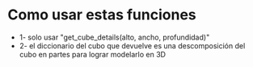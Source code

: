# Como usar estas funciones
* 1- solo usar "get_cube_details(alto, ancho, profundidad)"
* 2- el diccionario del cubo que devuelve es una descomposición del cubo en partes para lograr modelarlo en 3D





